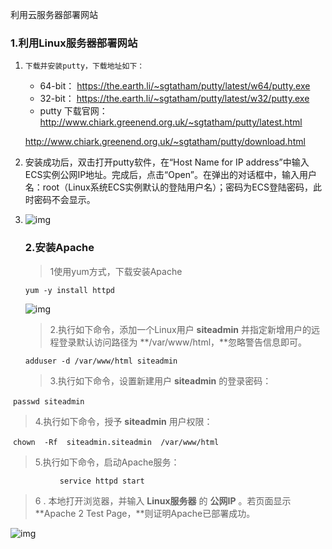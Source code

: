 利用云服务器部署网站

### 1.利用Linux服务器部署网站

1. `下载并安装putty，下载地址如下：`

   - 64-bit：  <https://the.earth.li/~sgtatham/putty/latest/w64/putty.exe>
   - 32-bit：  <https://the.earth.li/~sgtatham/putty/latest/w32/putty.exe>
   - putty 下载官网：  <http://www.chiark.greenend.org.uk/~sgtatham/putty/latest.html>

   http://www.chiark.greenend.org.uk/~sgtatham/putty/download.html

2. 安装成功后，双击打开putty软件，在“Host Name for IP address”中输入ECS实例公网IP地址。完成后，点击“Open”。在弹出的对话框中，输入用户名：root（Linux系统ECS实例默认的登陆用户名）；密码为ECS登陆密码，此时密码不会显示。

3. ![img](https://edu.aliyun.com/lab/static/img-doc/doc-remote-connect-080.png)

   ### 2.安装Apache

   > 1使用yum方式，下载安装Apache

   `yum -y install httpd`

   ![img](https://edu.aliyun.com/lab/files/courses/129136057c2a4d50af22490b5ce8f878/sections/ba70fc3a856948459ee8792994f23447/content/images/course-129136057c2a4d50af22490b5ce8f878-section-ba70fc3a856948459ee8792994f23447-content-image-1492759842255-UbBz2m)

   > 2.执行如下命令，添加一个Linux用户 **siteadmin** 并指定新增用户的远程登录默认访问路径为 **/var/www/html，**忽略警告信息即可。

   `adduser -d /var/www/html siteadmin`

   > 3.执行如下命令，设置新建用户 **siteadmin** 的登录密码：

​             `passwd siteadmin`

> 4.执行如下命令，授予 **siteadmin** 用户权限：	

​		`chown  -Rf  siteadmin.siteadmin  /var/www/html`

> 5.执行如下命令，启动Apache服务：

`			service httpd start`

> 6 . 本地打开浏览器，并输入 **Linux服务器** 的 **公网IP** 。若页面显示 **Apache 2 Test Page，**则证明Apache已部署成功。

![img](https://edu.aliyun.com/lab/files/courses/129136057c2a4d50af22490b5ce8f878/sections/ba70fc3a856948459ee8792994f23447/content/images/course-129136057c2a4d50af22490b5ce8f878-section-ba70fc3a856948459ee8792994f23447-content-image-1492760637682-xLHx0K)



